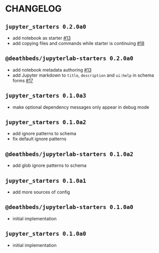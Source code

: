 # CHANGELOG

## `jupyter_starters 0.2.0a0`

- add notebook as starter [#13][]
- add copying files and commands while starter is continuing [#18][]

## `@deathbeds/jupyterlab-starters 0.2.0a0`

- add notebook metadata authoring [#13][]
- add Jupyter markdown to `title`, `description` and `ui:help` in schema forms [#17][]

## `jupyter_starters 0.1.0a3`

- make optional dependency messages only appear in debug mode

## `jupyter_starters 0.1.0a2`

- add ignore patterns to schema
- fix default ignore patterns

## `@deathbeds/jupyterlab-starters 0.1.0a2`

- add glob ignore patterns to schema

## `jupyter_starters 0.1.0a1`

- add more sources of config

## `@deathbeds/jupyterlab-starters 0.1.0a0`

- initial implementation

## `jupyter_starters 0.1.0a0`

- initial implementation

[#13]: https://github.com/deathbeds/jupyterlab-starters/pull/13
[#17]: https://github.com/deathbeds/jupyterlab-starters/pull/17
[#18]: https://github.com/deathbeds/jupyterlab-starters/pull/18
